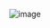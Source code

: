 ![image](https://github.com/ShoheiMiyata/phyvac/assets/27459538/5ad1f231-fa98-4c6c-a09e-64674bdcc7f7)
